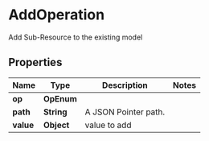 

# AddOperation

Add Sub-Resource to the existing model

## Properties

| Name | Type | Description | Notes |
|------------ | ------------- | ------------- | -------------|
|**op** | **OpEnum** |  |  |
|**path** | **String** | A JSON Pointer path. |  |
|**value** | **Object** | value to add |  |



